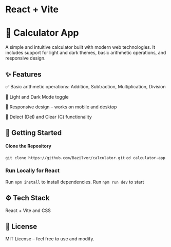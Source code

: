 # React + Vite

# 🧮 Calculator App

A simple and intuitive calculator built with modern web technologies. It includes support for light and dark themes, basic arithmetic operations, and responsive design.

## ✨ Features
✅ Basic arithmetic operations: Addition, Subtraction, Multiplication, Division

🌙 Light and Dark Mode toggle

📱 Responsive design – works on mobile and desktop

🧼 Delect (Del) and Clear (C) functionality

## 🚀 Getting Started
#### Clone the Repository

 `git clone https://github.com/Bazilver/calculator.git`
 `cd calculator-app`

### Run Locally for React

Run `npm install` to install dependencies.
Run `npm run dev` to start

## ⚙️ Tech Stack
React + Vite and CSS

## 📄 License
MIT License – feel free to use and modify.